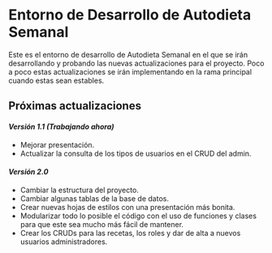# Entorno de Desarrollo de Autodieta Semanal
Este es el entorno de desarrollo de Autodieta Semanal en el que se irán desarrollando y probando las nuevas actualizaciones para el proyecto. Poco a poco estas actualizaciones se irán implementando en la rama principal cuando estas sean estables.

## Próximas actualizaciones

#### *Versión 1.1 (Trabajando ahora)*
* Mejorar presentación.
* Actualizar la consulta de los tipos de usuarios en el CRUD del admin.
  
#### *Versión 2.0*
* Cambiar la estructura del proyecto.
* Cambiar algunas tablas de la base de datos.
* Crear nuevas hojas de estilos con una presentación más bonita.
* Modularizar todo lo posible el código con el uso de funciones y clases para que este sea mucho más fácil de mantener.
* Crear los CRUDs para las recetas, los roles y dar de alta a nuevos usuarios administradores.